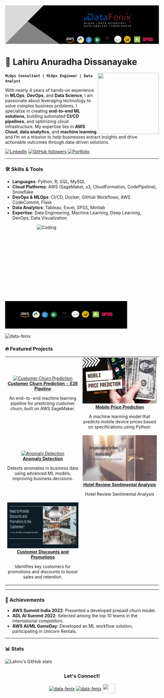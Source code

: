 [![MasterHead](https://github.com/Data-Fenix/Data-Fenix/blob/main/cover.png)](https://Data-Fenix.github.io)
# 🌟 Lahiru Anuradha Dissanayake
<img align="right" src="https://data-fenix.github.io/Data-Fenix-portfolio/images/anuradha.jpg" height = 200 width = 200>

**`MLOps Consultant | MLOps Engineer | Data Analyst`**

With nearly 4 years of hands-on experience in **MLOps**, **DevOps**, and **Data Science**, I am passionate about leveraging technology to solve complex business problems. I specialize in creating **end-to-end ML solutions**, building automated **CI/CD pipelines**, and optimizing cloud infrastructure. My expertise lies in **AWS Cloud**, **data analytics**, and **machine learning** and I’m on a mission to help businesses extract insights and drive actionable outcomes through data-driven solutions.

<p align="left">
   <a href="https://www.linkedin.com/in/anuradha-dissanayake-a33738181/"><img alt="LinkedIn" title="Connect with me on LinkedIn" src="https://custom-icon-badges.demolab.com/badge/Connect%20LinkedIn-blue?style=for-the-badge&logo=linkedin&logoColor=white"/></a> 
   <a href="https://github.com/Data-Fenix"><img alt="GitHub followers" title="Follow me on GitHub" src="https://custom-icon-badges.demolab.com/github/followers/Data-Fenix?color=236ad3&labelColor=1155ba&style=for-the-badge&logo=person-add&label=Follow&logoColor=white"/></a>
   <a href="https://data-fenix.github.io/Data-Fenix-portfolio/"><img alt="Portfolio" title="Check out my portfolio" src="https://custom-icon-badges.demolab.com/badge/Portfolio-portfolio-green?style=for-the-badge&logo=web&logoColor=white"/></a>
</p>

---

### 🛠️ Skills & Tools

- **Languages**: Python, R, SQL, MySQL
- **Cloud Platforms**: AWS (SageMaker, s3, CloudFormation, CodePipeline), Snowflake
- **DevOps & MLOps**: CI/CD, Docker, GitHub Workflows, AWS CodeCommit, Flask
- **Data Analytics**: Tableau, Excel, SPSS, Minitab
- **Expertise**: Data Engineering, Machine Learning, Deep Learning, DevOps, Data Visualization



 
  


<!--<p align="left"> <img src="https://komarev.com/ghpvc/?username=Data-Fenix&label=Profile%20views&color=129e00&style=plastic" alt="Data-Fenix" /> </p>-->

<img align="right" alt="Coding" width="400" height="250" src="https://cdn.dribbble.com/users/2646423/screenshots/5507196/computer.gif">


<p><img align="center" src="https://github.com/Data-Fenix/Data-Fenix/blob/main/tool%20set.png" alt="toolset" height="90" width = "400"/></p>
<p><img align="center" src="https://github-readme-stats.vercel.app/api/top-langs?username=Data-Fenix&show_icons=true&locale=en&layout=compact" alt="data-fenix" width = "400"/><//></p>



### 🔥 Featured Projects

<!-- BEGIN PROJECTS -->
<div align="center">

<table>
  <tr>
    <td align="center">
      <a href="https://github.com/Data-Fenix/aws-sagemaker-pipeline">
        <img src="https://github.com/Data-Fenix/aws-sagemaker-pipeline/blob/main/demo/full.gif" alt="Customer Churn Prediction" width="250" height="150"/>
      </a>
      <br />
      <a href="https://github.com/Data-Fenix/aws-sagemaker-pipeline"><b>Customer Churn Prediction - E2E Pipeline</b></a>
      <p>An end-to-end machine learning pipeline for predicting customer churn, built on AWS SageMaker.</p>
    </td>
    <td align="center">
      <a href="https://github.com/Data-Fenix/mobile-price-prediction">
        <img src="https://github.com/Data-Fenix/mobile-price-prediction/blob/main/Images/mobile%20price.png" alt="Mobile Price Prediction" width="250" height="150"/>
      </a>
      <br />
      <a href="https://github.com/Data-Fenix/mobile-price-prediction"><b>Mobile Price Prediction</b></a>
      <p>A machine learning model that predicts mobile device prices based on specifications using Python.</p>
    </td>
  </tr>
  <tr>
    <td align="center">
      <a href="https://github.com/Data-Fenix/anomaly-detection">
        <img src="https://via.placeholder.com/250x150.png?text=Anomaly+Detection" alt="Anomaly Detection" width="250" height="150"/>
      </a>
      <br />
      <a href="https://github.com/Data-Fenix/anomaly-detection"><b>Anomaly Detection</b></a>
      <p>Detects anomalies in business data using advanced ML models, improving business decisions.</p>
    </td>
    <td align="center">
      <a href="https://github.com/Data-Fenix/Are-you-looking-for-best-hotel-to-stay">
        <img src="https://github.com/Data-Fenix/Are-you-looking-for-best-hotel-to-stay/blob/main/hotel_review_analysis.png" alt="Hotel Review Sentimental Analysis" width="250" height="150"/>
      </a>
      <br />
      <a href="https://github.com/Data-Fenix/Are-you-looking-for-best-hotel-to-stay"><b>Hotel Review Sentimental Analysis</b></a>
      <p>Hotel Review Sentimental Analysis</p>
    </td>
  </tr>
  <tr>
    <td align="center">
      <a href="https://github.com/Data-Fenix/Need-to-Provide-Discounts-and-Promotions-to-the-Customers">
        <img src="https://github.com/Data-Fenix/Need-to-Provide-Discounts-and-Promotions-to-the-Customers/blob/main/K-means%20Clsutering.png" alt="Customer Discounts and Promotions" width="250" height="150"/>
      </a>
      <br />
      <a href="https://github.com/Data-Fenix/Need-to-Provide-Discounts-and-Promotions-to-the-Customers"><b>Customer Discounts and Promotions</b></a>
      <p>Identifies key customers for promotions and discounts to boost sales and retention.</p>
    </td>
    <td align="center">
      <!-- Add more projects here if needed -->
    </td>
  </tr>
</table>

</div>
<!-- END PROJECTS -->

---

### 🌟 Achievements

- **AWS Summit India 2022**: Presented a developed prepaid churn model.
- **ADL AI Summit 2022**: Selected among the top 10 teams in the international competition.
- **AWS AI/ML GameDay**: Developed an ML workflow solution, participating in Unicorn Rentals.

---

### 📊 Stats

![Lahiru's GitHub stats](https://github-readme-stats.vercel.app/api?username=Data-Fenix&show_icons=true&theme=radical)



<h2></h2>
<h3 align="center">Let's Connect!</h3>
<p align="center">
<!-- <a href="https://twitter.com/khushboogoel01" target="blank"><img align="center" src="https://cdn.jsdelivr.net/npm/simple-icons@3.0.1/icons/twitter.svg" alt="khushboogoel01" height="100" width="40" /></a> -->
<a href="https://data-fenix.github.io/Data-Fenix-portfolio/" target = "blank"><img align="center" src ="https://www.pngkey.com/png/full/19-199475_website-logo-png-website-clipart-png.png" alt="data-fenix" height="30" width="40" /></a>
<a href="https://www.linkedin.com/in/anuradha-dissanayake-a33738181/" target="blank"><img align="center" src="https://cdn.jsdelivr.net/npm/simple-icons@3.0.1/icons/linkedin.svg" alt="data-fenix" height="30" width="40" /></a>
<a href="https://www.upwork.com/freelancers/~01f67268e746c95ccc?viewMode=1" target="blank"><img align="center" src="https://www.shareicon.net/data/2017/02/24/879424_upwork_512x512.png" height="30" width="40" /></a>
</p>

